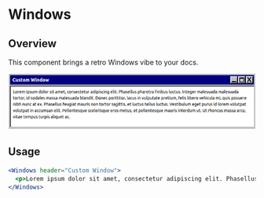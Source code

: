 # Windows

## Overview

This component brings a retro Windows vibe to your docs.

![Windows](windows.png)

## Usage

```jsx
<Windows header="Custom Window">
  <p>Lorem ipsum dolor sit amet, consectetur adipiscing elit. Phasellus pharetra finibus luctus. Integer malesuada malesuada tortor, id sodales massa malesuada blandit. Donec porttitor, lacus in vulputate pretium, felis libero vehicula mi, quis posuere nibh nunc at ex. Phasellus feugiat mauris non tortor sagittis, et luctus tellus luctus. Vestibulum eget purus id lorem volutpat volutpat in accumsan elit. Pellentesque scelerisque eros metus, et pellentesque mauris interdum ut. Ut rhoncus massa arcu, vitae tempus turpis aliquet ac.</p>
</Windows>
```
